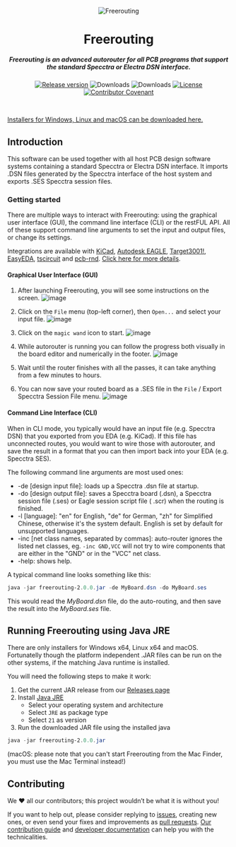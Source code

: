 <p align="center">
<img src="https://raw.githubusercontent.com/freerouting/freerouting/master/design/social_preview/freerouting_social_preview_1280x960_v2.png" alt="Freerouting" title="Freerouting" align="center">
</p>
<h1 align="center">Freerouting</h1>
<h5 align="center">Freerouting is an advanced autorouter for all PCB programs that support the standard Specctra or Electra DSN interface.</h5>

<p align="center">
    <a href="https://github.com/freerouting/freerouting/releases"><img src="https://img.shields.io/github/v/release/freerouting/freerouting" alt="Release version" /></a>
    <img src="https://img.shields.io/github/downloads/freerouting/freerouting/v1.9.0/total" alt="Downloads"/>
    <img src="https://img.shields.io/github/downloads/freerouting/freerouting/total" alt="Downloads"/>
    <a href="LICENSE"><img src="https://img.shields.io/github/license/freerouting/freerouting" alt="License"/></a>
	<a href="https://github.com/freerouting/freerouting/blob/master/docs/code_of_conduct.md"><img src="https://img.shields.io/badge/Contributor%20Covenant-2.1-4baaaa.svg" alt="Contributor Covenant" /></a>
</p>

<br/>

[Installers for Windows, Linux and macOS can be downloaded here.](https://github.com/freerouting/freerouting/releases)

## Introduction

This software can be used together with all host PCB design software systems containing a standard Specctra or Electra
DSN interface. It imports .DSN files generated by the Specctra interface of the host system and exports .SES Specctra
session files.

### Getting started

There are multiple ways to interact with Freerouting: using the graphical user interface (GUI), the command line interface (CLI) or the restFUL API. All of these support command line arguments to set the input and output files, or change its settings.

Integrations are available with [KiCad](https://www.kicad.org/), [Autodesk EAGLE](http://eagle.autodesk.com/), [Target3001!](https://ibfriedrich.com/en/index.html), [EasyEDA](https://www.easyeda.com/), [tscircuit](https://tscircuit.com/)
and [pcb-rnd](https://www.multi-circuit-boards.eu/index.html). [Click here for more details](/docs/integrations.md).

#### Graphical User Interface (GUI)

1) After launching Freerouting, you will see some instructions on the screen.
   ![image](https://github.com/user-attachments/assets/4086cd74-313e-4d17-8e25-5e006497e566)

2) Click on the `File` menu (top-left corner), then `Open...` and select your input file.
   ![image](https://github.com/user-attachments/assets/25907be1-fde9-44b1-addf-510f30b3ff89)

3) Click on the `magic wand` icon to start.
   ![image](https://github.com/user-attachments/assets/e104cd3a-00b9-49a5-8f28-3b803e79d973)
   
4) While autorouter is running you can follow the progress both visually in the board editor and numerically in the footer.
   ![image](https://github.com/user-attachments/assets/e553f98c-143d-46ea-8cc1-90348c9cc379)

5) Wait until the router finishes with all the passes, it can take anything from a few minutes to hours.

6) You can now save your routed board as a .SES file in the `File` / Export Specctra Session File menu.
   ![image](https://github.com/user-attachments/assets/355a1cb2-b2e8-46b5-aec0-4979748bd57a)

#### Command Line Interface (CLI)

When in CLI mode, you typically would have an input file (e.g. Specctra DSN) that you exported from you EDA (e.g. KiCad). If this file has unconnected routes, you would want to wire those with autorouter, and save the result in a format that you can then import back into your EDA (e.g. Specctra SES).

The following command line arguments are most used ones:

* -de [design input file]: loads up a Specctra .dsn file at startup.
* -do [design output file]: saves a Specctra board (.dsn), a Specctra session file (.ses) or Eagle session script file (
  .scr) when the routing is finished.
* -l [language]: "en" for English, "de" for German, "zh" for Simplified Chinese, otherwise it's the system default.
  English is set by default for unsupported languages.
* -inc [net class names, separated by commas]: auto-router ignores the listed net classes, eg. `-inc GND,VCC` will not
  try to wire components that are either in the "GND" or in the "VCC" net class.
* -help: shows help.

A typical command line looks something like this:

```powershell
java -jar freerouting-2.0.0.jar -de MyBoard.dsn -do MyBoard.ses
```

This would read the _MyBoard.dsn_ file, do the auto-routing, and then save the result into the _MyBoard.ses_ file.

## Running Freerouting using Java JRE

There are only installers for Windows x64, Linux x64 and macOS. Fortunatelly though the platform independent .JAR files can be run on the other systems, if the matching Java runtime is installed.

You will need the following steps to make it work:

1. Get the current JAR release from our [Releases page](https://github.com/freerouting/freerouting/releases)
2. Install [Java JRE](https://adoptium.net/temurin/releases/)
    * Select your operating system and architecture
    * Select `JRE` as package type
    * Select `21` as version
4. Run the downloaded JAR file using the installed java

```powershell
java -jar freerouting-2.0.0.jar
```

(macOS: please note that you can't start Freerouting from the Mac Finder, you must use the Mac Terminal instead!)

## Contributing

We ❤️ all our contributors; this project wouldn’t be what it is without you!

If you want to help out, please consider replying to [issues](https://github.com/freerouting/freerouting/issues), creating new ones, or even send your fixes and improvements as [pull requests](https://github.com/freerouting/freerouting/pulls). [Our contribution guide](/docs/CONTRIBUTING.md) and [developer documentation](/docs/developer.md) can help you with the technicalities.
